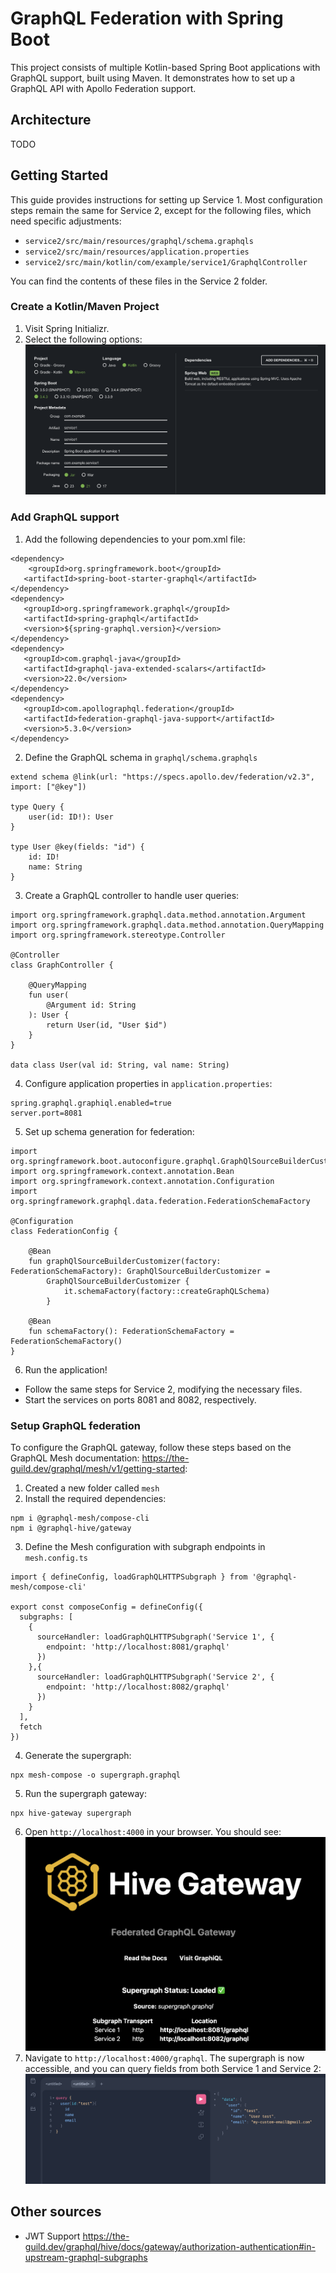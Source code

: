 # GraphQL Federation with Spring Boot
This project consists of multiple Kotlin-based Spring Boot applications with GraphQL support, built using Maven. It demonstrates how to set up a GraphQL API with Apollo Federation support.

## Architecture
TODO

## Getting Started
This guide provides instructions for setting up Service 1. Most configuration steps remain the same for Service 2, except for the following files, which need specific adjustments:
- `service2/src/main/resources/graphql/schema.graphqls`
- `service2/src/main/resources/application.properties`
- `service2/src/main/kotlin/com/example/service1/GraphqlController`

You can find the contents of these files in the Service 2 folder.

### Create a Kotlin/Maven Project
1. Visit Spring Initializr.
2. Select the following options:
![alt text](/assets/spring-init.png)

### Add GraphQL support 
1. Add the following dependencies to your pom.xml file:
```
<dependency>
    <groupId>org.springframework.boot</groupId>
   <artifactId>spring-boot-starter-graphql</artifactId>
</dependency>
<dependency>
   <groupId>org.springframework.graphql</groupId>
   <artifactId>spring-graphql</artifactId>
   <version>${spring-graphql.version}</version>
</dependency>
<dependency>
   <groupId>com.graphql-java</groupId>
   <artifactId>graphql-java-extended-scalars</artifactId>
   <version>22.0</version>
</dependency>
<dependency>
   <groupId>com.apollographql.federation</groupId>
   <artifactId>federation-graphql-java-support</artifactId>
   <version>5.3.0</version>
</dependency>
```
2. Define the GraphQL schema in `graphql/schema.graphqls`
```
extend schema @link(url: "https://specs.apollo.dev/federation/v2.3", import: ["@key"])

type Query {
    user(id: ID!): User
}

type User @key(fields: "id") {
    id: ID!
    name: String
}
```
3. Create a GraphQL controller to handle user queries:
```
import org.springframework.graphql.data.method.annotation.Argument
import org.springframework.graphql.data.method.annotation.QueryMapping
import org.springframework.stereotype.Controller

@Controller
class GraphController {

    @QueryMapping
    fun user(
        @Argument id: String
    ): User {
        return User(id, "User $id")
    }
}

data class User(val id: String, val name: String)
```
4. Configure application properties in `application.properties`:
```
spring.graphql.graphiql.enabled=true
server.port=8081
```
5. Set up schema generation for federation:
``` 
import org.springframework.boot.autoconfigure.graphql.GraphQlSourceBuilderCustomizer
import org.springframework.context.annotation.Bean
import org.springframework.context.annotation.Configuration
import org.springframework.graphql.data.federation.FederationSchemaFactory

@Configuration
class FederationConfig {

    @Bean
    fun graphQlSourceBuilderCustomizer(factory: FederationSchemaFactory): GraphQlSourceBuilderCustomizer =
        GraphQlSourceBuilderCustomizer {
            it.schemaFactory(factory::createGraphQLSchema)
        }

    @Bean
    fun schemaFactory(): FederationSchemaFactory = FederationSchemaFactory()
} 
```
6. Run the application!
- Follow the same steps for Service 2, modifying the necessary files. 
- Start the services on ports 8081 and 8082, respectively.

### Setup GraphQL federation
To configure the GraphQL gateway, follow these steps based on the GraphQL Mesh documentation: https://the-guild.dev/graphql/mesh/v1/getting-started:
1. Created a new folder called `mesh`
2. Install the required dependencies:
```
npm i @graphql-mesh/compose-cli
npm i @graphql-hive/gateway
```
3. Define the Mesh configuration with subgraph endpoints in `mesh.config.ts`
```
import { defineConfig, loadGraphQLHTTPSubgraph } from '@graphql-mesh/compose-cli'

export const composeConfig = defineConfig({
  subgraphs: [
    {
      sourceHandler: loadGraphQLHTTPSubgraph('Service 1', {
        endpoint: 'http://localhost:8081/graphql'
      })
    },{
      sourceHandler: loadGraphQLHTTPSubgraph('Service 2', {
        endpoint: 'http://localhost:8082/graphql'
      })
    }
  ],
  fetch
})
```
4. Generate the supergraph:
```
npx mesh-compose -o supergraph.graphql
```
5. Run the supergraph gateway:
```
npx hive-gateway supergraph
```
6. Open `http://localhost:4000` in your browser. You should see:
![alt text](/assets/hive-gateway.png)
7. Navigate to `http://localhost:4000/graphql`. The supergraph is now accessible, and you can query fields from both Service 1 and Service 2:
![alt text](/assets/example-query.png)

## Other sources
- JWT Support https://the-guild.dev/graphql/hive/docs/gateway/authorization-authentication#in-upstream-graphql-subgraphs